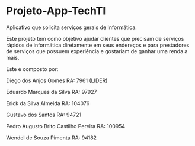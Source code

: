 # Projeto-App-TechTI
Aplicativo que solicita serviços gerais de Informática.

Este projeto tem como objetivo ajudar clientes que precisam de serviços rápidos de informática diretamente em seus endereços e para prestadores de serviços que possuem experiência e gostariam de ganhar uma renda a mais.

Este é composto por:

Diego dos Anjos Gomes RA: 7961 (LIDER)

Eduardo Marques da Silva RA: 97927

Erick da Silva Almeida RA: 104076

Gustavo dos Santos RA: 94721

Pedro Augusto Brito Castilho Pereira RA: 100954

Wendel de Souza Pimenta RA: 94182
